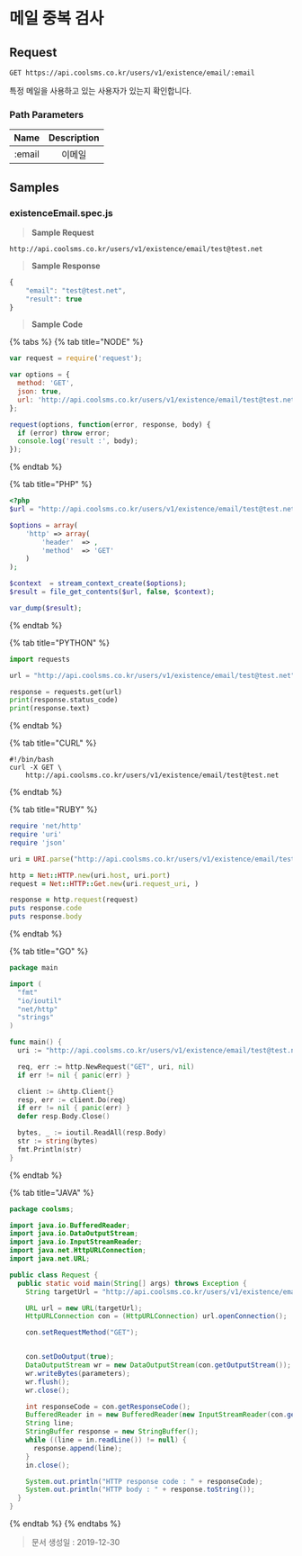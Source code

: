 # 메일 중복 검사

## Request

```text
GET https://api.coolsms.co.kr/users/v1/existence/email/:email
```

특정 메일을 사용하고 있는 사용자가 있는지 확인합니다.

### Path Parameters

| Name | Description |
| :---: | :---: |
| :email | 이메일 |

## Samples

### existenceEmail.spec.js

> **Sample Request**

```text
http://api.coolsms.co.kr/users/v1/existence/email/test@test.net
```

> **Sample Response**

```javascript
{
    "email": "test@test.net",
    "result": true
}
```

> **Sample Code**

{% tabs %}
{% tab title="NODE" %}
```javascript
var request = require('request');

var options = {
  method: 'GET',
  json: true,
  url: 'http://api.coolsms.co.kr/users/v1/existence/email/test@test.net'
};

request(options, function(error, response, body) {
  if (error) throw error;
  console.log('result :', body);
});
```
{% endtab %}

{% tab title="PHP" %}
```php
<?php
$url = "http://api.coolsms.co.kr/users/v1/existence/email/test@test.net";

$options = array(
    'http' => array(
        'header'  => ,
        'method'  => 'GET'
    )
);

$context  = stream_context_create($options);
$result = file_get_contents($url, false, $context);

var_dump($result);
```
{% endtab %}

{% tab title="PYTHON" %}
```python
import requests

url = "http://api.coolsms.co.kr/users/v1/existence/email/test@test.net"

response = requests.get(url)
print(response.status_code)
print(response.text)
```
{% endtab %}

{% tab title="CURL" %}
```text
#!/bin/bash
curl -X GET \
    http://api.coolsms.co.kr/users/v1/existence/email/test@test.net
```
{% endtab %}

{% tab title="RUBY" %}
```ruby
require 'net/http'
require 'uri'
require 'json'

uri = URI.parse("http://api.coolsms.co.kr/users/v1/existence/email/test@test.net")

http = Net::HTTP.new(uri.host, uri.port)
request = Net::HTTP::Get.new(uri.request_uri, )

response = http.request(request)
puts response.code
puts response.body
```
{% endtab %}

{% tab title="GO" %}
```go
package main

import (
  "fmt"
  "io/ioutil"
  "net/http"
  "strings"
)

func main() {
  uri := "http://api.coolsms.co.kr/users/v1/existence/email/test@test.net"

  req, err := http.NewRequest("GET", uri, nil)
  if err != nil { panic(err) }

  client := &http.Client{}
  resp, err := client.Do(req)
  if err != nil { panic(err) }
  defer resp.Body.Close()

  bytes, _ := ioutil.ReadAll(resp.Body)
  str := string(bytes)
  fmt.Println(str)
}
```
{% endtab %}

{% tab title="JAVA" %}
```java
package coolsms;

import java.io.BufferedReader;
import java.io.DataOutputStream;
import java.io.InputStreamReader;
import java.net.HttpURLConnection;
import java.net.URL;

public class Request {
  public static void main(String[] args) throws Exception {
    String targetUrl = "http://api.coolsms.co.kr/users/v1/existence/email/test@test.net";

    URL url = new URL(targetUrl);
    HttpURLConnection con = (HttpURLConnection) url.openConnection();

    con.setRequestMethod("GET");


    con.setDoOutput(true);
    DataOutputStream wr = new DataOutputStream(con.getOutputStream());
    wr.writeBytes(parameters);
    wr.flush();
    wr.close();

    int responseCode = con.getResponseCode();
    BufferedReader in = new BufferedReader(new InputStreamReader(con.getInputStream()));
    String line;
    StringBuffer response = new StringBuffer();
    while ((line = in.readLine()) != null) {
      response.append(line);
    }
    in.close();

    System.out.println("HTTP response code : " + responseCode);
    System.out.println("HTTP body : " + response.toString());
  }
}
```
{% endtab %}
{% endtabs %}

> 문서 생성일 : 2019-12-30

